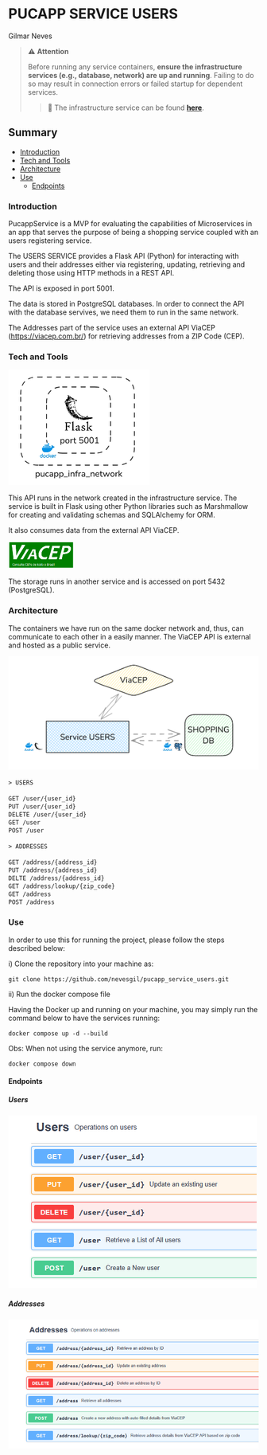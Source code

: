 # PUCAPP SERVICE USERS
Gilmar Neves

> ⚠️ **Attention**
>
> Before running any service containers, **ensure the infrastructure services (e.g., database, network) are up and running**.
> Failing to do so may result in connection errors or failed startup for dependent services.
> 
> > 🔗 The infrastructure service can be found [**here**](https://github.com/nevesgil/pucapp_infra).


## Summary

- [Introduction](#introduction)
- [Tech and Tools](#tech-and-tools)
- [Architecture](#architecture)
- [Use](#use)
    - [Endpoints](#endpoints)

### Introduction

PucappService is a MVP for evaluating the capabilities of Microservices in an app that serves the purpose of being a shopping service coupled with an users registering service.

The USERS SERVICE provides a Flask API (Python) for interacting with users and their addresses either via registering, updating, retrieving and deleting those using HTTP methods in a REST API.

The API is exposed in port 5001.

The data is stored in PostgreSQL databases.
In order to connect the API with the database servives, we need them to run in the same network.

The Addresses part of the service uses an external API ViaCEP (https://viacep.com.br/) for retrieving addresses from a ZIP Code (CEP).


### Tech and Tools
  
![tech](./doc/img/tech.png)

This API runs in the network created in the infrastructure service.
The service is built in Flask using other Python libraries such as Marshmallow for creating and validating schemas and SQLAlchemy for ORM.

It also consumes data from the external API ViaCEP.

![viacep](./doc/img/viacep.png)

The storage runs in another service and is accessed on port 5432 (PostgreSQL).

### Architecture

The containers we have run on the same docker network and, thus, can communicate to each other in a easily manner.
The ViaCEP API is external and hosted as a public service.

![arch](./doc/img/arch.png)

```
> USERS

GET /user/{user_id}
PUT /user/{user_id}
DELETE /user/{user_id}
GET /user
POST /user

> ADDRESSES

GET /address/{address_id}
PUT /address/{address_id}
DELTE /address/{address_id}
GET /address/lookup/{zip_code}
GET /address
POST /address
```

### Use

In order to use this for running the project, please follow the steps described below:

i) Clone the repository into your machine as:

```
git clone https://github.com/nevesgil/pucapp_service_users.git
```

ii) Run the docker compose file

Having the Docker up and running on your machine, you may simply run the command below to have the services running:

```
docker compose up -d --build
```

Obs:
When not using the service anymore, run:
```
docker compose down
```

#### Endpoints

##### Users

![users](./doc/img/users.png)

##### Addresses

![addresses](./doc/img/addresses.png)
